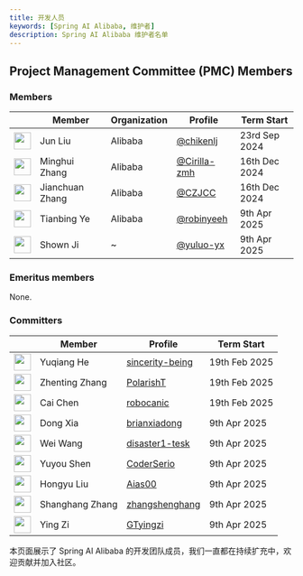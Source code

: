 ```yaml
---
title: 开发人员
keywords: [Spring AI Alibaba, 维护者]
description: Spring AI Alibaba 维护者名单
---
```


## Project Management Committee (PMC) Members

### Members

| &nbsp;                                                         | Member          | Organization  | Profile                                              | Term Start |
| -------------------------------------------------------------- |-----------------| ------------  | ---------------------------------------------------- | ---------- |
| <img width="30px" src="https://github.com/chickenlj.png">      | Jun Liu         | Alibaba       | [@chikenlj](https://github.com/chickenlj)             | 23rd Sep 2024  |
| <img width="30px" src="https://github.com/Cirilla-zmh.png">    | Minghui Zhang   | Alibaba       | [@Cirilla-zmh](https://github.com/Cirilla-zmh)        | 16th Dec 2024  |
| <img width="30px" src="https://github.com/CZJCC.png">          | Jianchuan Zhang | Alibaba       | [@CZJCC](https://github.com/CZJCC)                    | 16th Dec 2024  |
| <img width="30px" src="https://github.com/robinyeeh.png">      | Tianbing Ye     | Alibaba       | [@robinyeeh](https://github.com/robinyeeh)            | 9th Apr 2025   |
| <img width="30px" src="https://github.com/yuluo-yx.png">       | Shown Ji        | ~             | [@yuluo-yx](https://github.com/yuluo-yx)              | 9th Apr 2025   |

### Emeritus members

None.

### Committers

| &nbsp;                                                               | Member            | Profile                                                            |   Term Start  |
| -------------------------------------------------------------------- | ----------------  | ------------------------------------------------------------------ | ------------- |
| <img width="30px" src="https://github.com/sincerity-being.png">      | Yuqiang He        | [sincerity-being](https://github.com/sincerity-being)              | 19th Feb 2025 |
| <img width="30px" src="https://github.com/PolarishT.png">            | Zhenting Zhang    | [PolarishT](https://github.com/PolarishT)                          | 19th Feb 2025 |
| <img width="30px" src="https://github.com/robocanic.png">            | Cai Chen          | [robocanic](https://github.com/robocanic)                          | 19th Feb 2025 |
| <img width="30px" src="https://github.com/brianxiadong.png">         | Dong Xia          | [brianxiadong](https://github.com/brianxiadong)                    | 9th Apr 2025  |
| <img width="30px" src="https://github.com/disaster1-tesk.png">       | Wei Wang          | [disaster1-tesk](https://github.com/disaster1-tesk)                | 9th Apr 2025  |
| <img width="30px" src="https://github.com/CoderSerio.png">           | Yuyou Shen        | [CoderSerio](https://github.com/CoderSerio)                        | 9th Apr 2025  |
| <img width="30px" src="https://github.com/Aias00.png">           | Hongyu Liu        | [Aias00](https://github.com/Aias00)                                | 9th Apr 2025  |
| <img width="30px" src="https://github.com/zhangshenghang.png">           | Shanghang Zhang   | [zhangshenghang](https://github.com/zhangshenghang)                | 9th Apr 2025  |
| <img width="30px" src="https://github.com/GTyingzi.png">           | Ying Zi           | [GTyingzi](https://github.com/GTyingzi)                            | 9th Apr 2025  |

本页面展示了 Spring AI Alibaba 的开发团队成员，我们一直都在持续扩充中，欢迎贡献并加入社区。

[](https://github.com/alibaba/spring-ai-alibaba/blob/main/GOVERNANCE.md)
